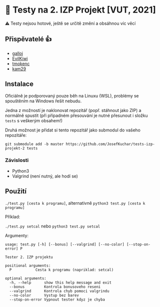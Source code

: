 # 🧪 Testy na 2. IZP Projekt [VUT, 2021]
⚠️ Testy nejsou hotové, ještě se určitě změní a obsáhnou víc věcí

## Přispěvatelé 👍
- [galloj](https://github.com/galloj)
- [EvilKiwi](https://github.com/EvilKiwi)
- [tmokenc](https://github.com/tmokenc)
- [kam29](https://gitlab.com/kam29)

## Instalace
Oficiálně je podporovaný pouze běh na Linuxu (WSL), problémy se spouštěním na Windows řešit nebudu.

Jedna z možností je naklonovat repozitář (popř. stáhnout jako ZIP) a normálně spustit (při případném přesouvání je nutné přesunout i složku `tests` s veškerým obsahem!)

Druhá možnost je přidat si tento repozitář jako submodul do vašeho repozitáře:

`git submodule add -b master https://github.com/JosefKuchar/tests-izp-projekt-2 tests`


### Závislosti
- Python3
- Valgrind (není nutný, ale hodí se)

## Použití
`./test.py [cesta k programu]`, alternativně `python3 test.py [cesta k programu]`

Příklad:

`./test.py setcal` nebo `python3 test.py setcal`

Argumenty:

```
usage: test.py [-h] [--bonus] [--valgrind] [--no-color] [--stop-on-error] P

Tester 2. IZP projektu

positional arguments:
  P           Cesta k programu (napriklad: setcal)

optional arguments:
  -h, --help      show this help message and exit
  --bonus         Kontrola bonusoveho reseni
  --valgrind      Kontrola chyb pomoci valgrindu
  --no-color      Vystup bez barev
  --stop-on-error Vypnout tester kdyz je chyba
```

